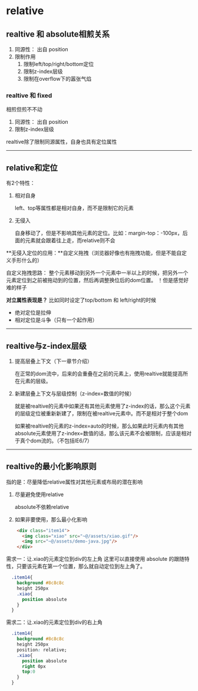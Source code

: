 # relative

## realtive 和 absolute相煎关系

1. 同源性： 出自 position
2. 限制作用
    1. 限制left/top/right/bottom定位
    2. 限制z-index层级
    3. 限制在overflow下的嚣张气焰
    
### realtive 和 fixed
相煎但煎不不动

1. 同源性： 出自 position
2. 限制z-index层级

realtive除了限制同源属性，自身也具有定位属性

----

## relative和定位
有2个特性：

1. 相对自身
    
    left、top等属性都是相对自身，而不是限制它的元素
2. 无侵入
    
    自身移动了，但是不影响其他元素的定位。比如：margin-top：-100px，后面的元素就会跟着往上走，而relative则不会
    
**无侵入定位的应用：**自定义拖拽（浏览器好像也有拖拽功能，但是不能自定义手形什么的）

自定义拖拽思路： 整个元素移动到另外一个元素中一半以上的时候，把另外一个元素定位到之前被拖动到的位置，然后再调整换位后的dom位置。 ！但是感觉好难的样子

**对立属性表现是？**
比如同时设定了top/bottom 和 left/right的时候

- 绝对定位是拉伸
- 相对定位是斗争（只有一个起作用）

----

## realtive与z-index层级

1. 提高层叠上下文（下一章节介绍）
    
    在正常的dom流中，后来的会重叠在之前的元素上，使用realtive就能提高所在元素的层级。
    
2. 新建层叠上下文与层级控制（z-index=数值的时候）

    就是被realtive的元素中如果还有其他元素使用了z-index的话，那么这个元素的层级定位被重新新建了，限制在被realtive元素中。而不是相对于整个dom
    
    如果被realtive的元素的z-index=auto的时候，那么如果此时元素内有其他absolute元素使用了z-index=数值的话，那么该元素不会被限制，应该是相对于真个dom流的。（不包括IE6/7）

                
----

## realtive的最小化影响原则

指的是：尽量降低relative属性对其他元素或布局的潜在影响

1. 尽量避免使用relative
    
    absolute不依赖relative
2. 如果非要使用，那么最小化影响

```html
    <div class="item14">
      <img class="xiao" src="~@/assets/xiao.gif"/>
      <img src="~@/assets/demo-java.jpg"/>
    </div>
```
需求一：让.xiao的元素定位到div的左上角
这里可以直接使用 absolute 的跟随特性，只要该元素在第一个位置，那么就自动定位到左上角了。
```css
  .item14{
    background #8c8c8c
    height 250px
    .xiao{
      position absolute
    }
  }
```
需求二：让.xiao的元素定位到div的右上角
```css
  .item14{
    background #8c8c8c
    height 250px
    position: relative;
    .xiao{
      position absolute
      right 0px
      top:0
    }
  }
```

    